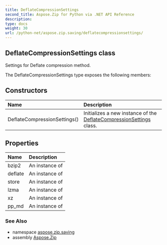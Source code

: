 ```yaml
---
title: DeflateCompressionSettings
second_title: Aspose.Zip for Python via .NET API Reference
description: 
type: docs
weight: 30
url: /python-net/aspose.zip.saving/deflatecompressionsettings/
---
```


## DeflateCompressionSettings class

Settings for Deflate compression method.

The DeflateCompressionSettings type exposes the following members:
## Constructors
| Name | Description |
| :- | :- |
|DeflateCompressionSettings()|Initializes a new instance of the [DeflateCompressionSettings](/zip/python-net/aspose.zip.saving/deflatecompressionsettings/) class.|
## Properties
| Name | Description |
| :- | :- |
|bzip2|An instance of|
|deflate|An instance of|
|store|An instance of|
|lzma|An instance of|
|xz|An instance of|
|pp_md|An instance of|

### See Also

* namespace [aspose.zip.saving](/zip/python-net/aspose.zip.saving/)
* assembly [Aspose.Zip](/zip/python-net/)

